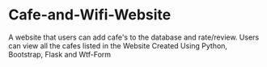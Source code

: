 # Cafe-and-Wifi-Website
A website that users can add cafe's to the database and rate/review. Users can view all the cafes listed in the Website Created Using Python, Bootstrap, Flask and Wtf-Form

